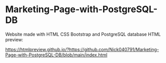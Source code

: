 # Marketing-Page-with-PostgreSQL-DB
Website made with HTML CSS Bootstrap and PostgreSQL database
HTML preview:

https://htmlpreview.github.io/?https://github.com/Nick040791/Marketing-Page-with-PostgreSQL-DB/blob/main/index.html
